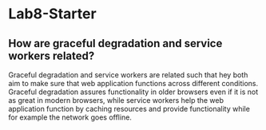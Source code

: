 # Lab8-Starter

## How are graceful degradation and service workers related?

Graceful degradation and service workers are related such that hey both aim to make sure that web application functions across different conditions. Graceful degradation assures functionality in older browsers even if it is not as great in modern browsers, while service workers help the web application function by caching resources and provide functionality while for example the network goes offline.